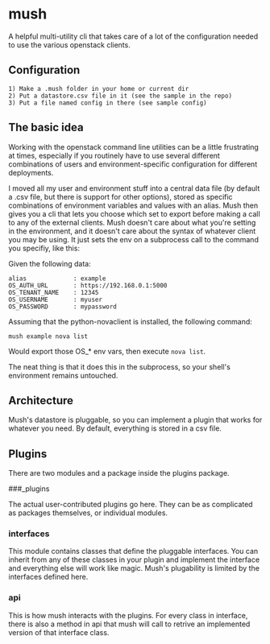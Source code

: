 # mush
A helpful multi-utility cli that takes care of a lot of the configuration needed to use the various openstack clients.

## Configuration
    1) Make a .mush folder in your home or current dir
    2) Put a datastore.csv file in it (see the sample in the repo)
    3) Put a file named config in there (see sample config)

## The basic idea

Working with the openstack command line utilities can be a little frustrating at times, especially if you routinely have to use several different combinations of users and environment-specific configuration for different deployments.

I moved all my user and environment stuff into a central data file (by default a .csv file, but there is support for other options), stored as specific combinations of environment variables and values with an alias.  Mush then gives you a cli that lets you choose which set to export before making a call to any of the external clients.  Mush doesn't care about what you're setting in the environment, and it doesn't care about the syntax of whatever client you may be using.  It just sets the env on a subprocess call to the command you specifiy, like this:

Given the following data:

	alias             : example
	OS_AUTH_URL       : https://192.168.0.1:5000
	OS_TENANT_NAME    : 12345
	OS_USERNAME       : myuser
	OS_PASSWORD       : mypassword

Assuming that the python-novaclient is installed, the following command:

	mush example nova list

Would export those OS_* env vars, then execute `nova list`.

The neat thing is that it does this in the subprocess, so your shell's environment remains untouched.

## Architecture

Mush's datastore is pluggable, so you can implement a plugin that works for whatever you need.  By default, everything is stored in a csv file.

## Plugins

There are two modules and a package inside the plugins package.

###_plugins

The actual user-contributed plugins go here.  They can be as complicated as packages themselves, or individual modules.

### interfaces

This module contains classes that define the pluggable interfaces.  You can inherit from any of these classes in your
plugin and implement the interface and everything else will work like magic.  Mush's plugability is limited by the 
interfaces defined here.

### api

This is how mush interacts with the plugins.  For every class in interface, there is also a method in api that mush will call
to retrive an implemented version of that interface class.
